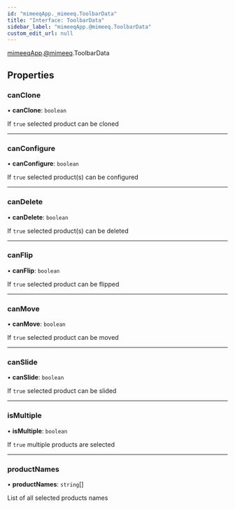```yaml
---
id: "mimeeqApp._mimeeq.ToolbarData"
title: "Interface: ToolbarData"
sidebar_label: "mimeeqApp.@mimeeq.ToolbarData"
custom_edit_url: null
---
```


[mimeeqApp](../modules/mimeeqApp.md).[@mimeeq](../namespaces/mimeeqApp._mimeeq.md).ToolbarData

## Properties

### canClone

• **canClone**: `boolean`

If `true` selected product can be cloned

___

### canConfigure

• **canConfigure**: `boolean`

If `true` selected product(s) can be configured

___

### canDelete

• **canDelete**: `boolean`

If `true` selected product(s) can be deleted

___

### canFlip

• **canFlip**: `boolean`

If `true` selected product can be flipped

___

### canMove

• **canMove**: `boolean`

If `true` selected product can be moved

___

### canSlide

• **canSlide**: `boolean`

If `true` selected product can be slided

___

### isMultiple

• **isMultiple**: `boolean`

If `true` multiple products are selected

___

### productNames

• **productNames**: `string`[]

List of all selected products names
